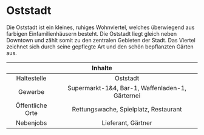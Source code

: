 # Oststadt

Die Oststadt ist ein kleines, ruhiges Wohnviertel, welches überwiegend aus farbigen Einfamilienhäusern besteht. Die Oststadt liegt gleich neben Downtown und zählt somit zu den zentralen Gebieten der Stadt. Das Viertel zeichnet sich durch seine gepflegte Art und den schön bepflanzten Gärten aus.

<table>
  <thead>
    <tr>
      <th colspan=2 align="center">Inhalte</th>
    </tr>
  </thead>
  <tbody>
    <tr>
      <td align="center">Haltestelle</td>
      <td align="center">Oststadt</td>
    </tr>
    <tr>
      <td align="center">Gewerbe</td>
      <td align="center">Supermarkt-1&4, Bar-1, Waffenladen-1, Gärternei</td>
    </tr>
    <tr>
      <td align="center">Öffentliche Orte</td>
      <td align="center">Rettungswache, Spielplatz, Restaurant</td>
    </tr>
    <tr>
      <td align="center">Nebenjobs</td>
      <td align="center">Lieferant, Gärtner</td>
  </tbody>
</table>

